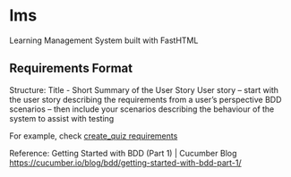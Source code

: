 # lms
Learning Management System built with FastHTML

## Requirements Format

Structure:
Title - Short Summary of the User Story
User story – start with the user story describing the requirements from a user’s perspective
BDD scenarios – then include your scenarios describing the behaviour of the system to assist with testing

For example, check [create_quiz requirements](quiz/create_quiz.md)

Reference:
Getting Started with BDD (Part 1) | Cucumber Blog
https://cucumber.io/blog/bdd/getting-started-with-bdd-part-1/